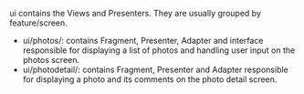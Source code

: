ui contains the Views and Presenters. They are usually grouped by feature/screen.

- ui/photos/: 
  contains Fragment, Presenter, Adapter and interface responsible for displaying a list of photos and handling user input on the photos screen.
- ui/photodetail/: 
  contains Fragment, Presenter and Adapter responsible for displaying a photo and its comments on the photo detail screen.